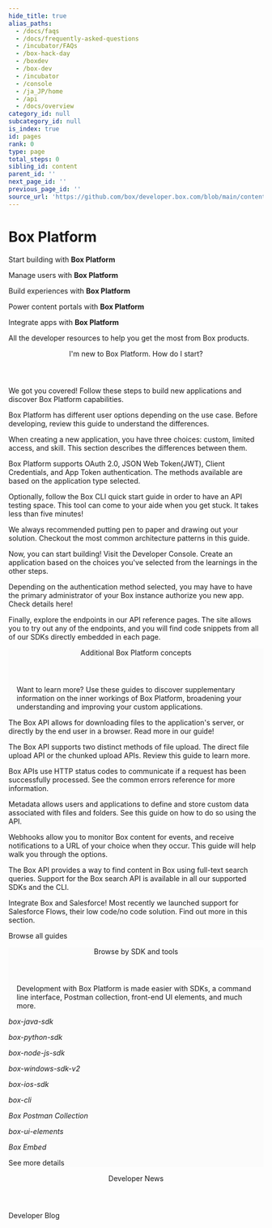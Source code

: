 ```yaml
---
hide_title: true
alias_paths:
  - /docs/faqs
  - /docs/frequently-asked-questions
  - /incubator/FAQs
  - /box-hack-day
  - /boxdev
  - /box-dev
  - /incubator
  - /console
  - /ja_JP/home
  - /api
  - /docs/overview
category_id: null
subcategory_id: null
is_index: true
id: pages
rank: 0
type: page
total_steps: 0
sibling_id: content
parent_id: ''
next_page_id: ''
previous_page_id: ''
source_url: 'https://github.com/box/developer.box.com/blob/main/content/pages/index.md'
---
```

# Box Platform

<Banner>

<BannerTitle>

Start building with **Box Platform**

</BannerTitle>

<BannerTitle>

Manage users with **Box Platform**

</BannerTitle>

<BannerTitle>

Build experiences with **Box Platform**

</BannerTitle>

<BannerTitle>

Power content portals with **Box Platform**

</BannerTitle>

<BannerTitle>

Integrate apps with **Box Platform**

</BannerTitle>

All the developer resources to help you get the most from Box products.

</Banner>

<!-- <Centered wide>

<Header to='/guides' centered>

Guides

</Header>

<GuidesList>

Get started, learn tips and tricks, and discover how to use the Box
Platform API with our comprehensive guides. Here are six of the most used
guides to get you started.

<GuideList href='/guides/authentication/'>

Authentication

</GuideList>

<GuideList href='/guides/cli/quick-start/'>

CLI Quick Start

</GuideList>

<GuideList href='/guides/tooling/postman/quick-start/'>

Postman Quick Start

</GuideList>

<GuideList href='/guides/api-calls/permissions-and-errors/common-errors/'>

Common Errors

</GuideList>

<GuideList href='/guides/api-calls/pagination/offset-based/'>

API Pagination

</GuideList>

<GuideList href='/guides/embed/ui-elements/'>

UI Elements

</GuideList>

</GuidesList>

<More to='/guides' right>

More Guides

</More>

</Centered>

 -->

<Centered wide>

<Header to='/' centered>

I'm new to Box Platform. How do I start?

</Header>

We got you covered! Follow these steps to build
new applications and discover Box Platform capabilities.

<TileGrid>

<Tile type="users" title="1. Explore user types" href="/guides/getting-started/user-types/">

Box Platform has different user options depending on the use case.
Before developing, review this guide to understand the differences.

</Tile>

<Tile type="apps" title="2. Understand application types" href="/guides/applications/select/">

When creating a new application, you have three choices: custom, limited
access, and skill. This section describes the differences between them.

</Tile>

<Tile type="authentication" title="3. Learn authentication methods" href="/guides/authentication/select/">

Box Platform supports OAuth 2.0, JSON Web Token(JWT), Client
Credentials, and App Token authentication. The methods available are
based on the application type selected.

</Tile>

<Tile type="cli" title="4. Setup the Box CLI" href="/guides/cli/quick-start/">

Optionally, follow the Box CLI quick start
guide in order to have an API testing space. This tool can come to your
aide when you get stuck. It takes less than five minutes!

</Tile>

<Tile type="architecture" title="5. Create an architecture pattern" href="/guides/getting-started/architecture-patterns/">

We always recommended putting pen to paper and drawing out your solution.
Checkout the most common architecture patterns in this guide.

</Tile>

<Tile type="create" title="6. Create the application" href="https://app.box.com/developers/console">

Now, you can start building! Visit the Developer Console. Create an
application based on the choices
you've selected from the learnings in the other steps.

</Tile>

<Tile type="authorize" title="7. Authorize the application" href="/guides/authorization/">

Depending on the authentication method selected, you may have to
have the primary administrator of your Box instance authorize
you new app. Check details here!

</Tile>

<Tile type="code" title="8. Start coding" href="/reference/">

Finally, explore the endpoints in our API reference
pages. The site allows you to try out any of the endpoints, and you will
find code snippets from all of our SDKs directly embedded
in each page.

</Tile>

</TileGrid>

</Centered>

<Centered wide>

<FeaturedBoard type="community" >

</FeaturedBoard>

</Centered>

<section style="background-color: #FBFBFB;">

<div style="padding: 0 16px">

<Header to='/' centered>

Additional Box Platform concepts

</Header>

Want to learn more?
Use these guides to discover supplementary information on the inner
workings of Box Platform, broadening your understanding and improving
your custom applications.

</div>

<TileSlider>

<Tile type="guide" title="Downloads" href="/guides/downloads/">

The Box API allows for downloading files to the application's
server, or directly by the end user in a browser. Read more in our guide!

</Tile>

<Tile type="guide" title="Uploads" href="/guides/uploads/">

The Box API supports two distinct methods of file upload.
The direct file upload API or the chunked upload APIs.
Review this guide to learn more.

</Tile>

<Tile type="guide" title="Common Errors" href="/guides/api-calls/permissions-and-errors/common-errors/">

Box APIs use HTTP status codes to communicate
if a request has been successfully processed.
See the common errors reference for more information.

</Tile>

<Tile type="guide" title="Metadata" href="/guides/metadata/">

Metadata allows users and applications to define and store custom data
associated with files and folders. See this guide on how to do so using
the API.

</Tile>

<Tile type="guide" title="Webhooks" href="/guides/webhooks/">

Webhooks allow you to monitor Box content for events,
and receive notifications to a URL of your choice when they occur.
This guide will help walk you through the options.

</Tile>

<Tile type="guide" title="Search" href="/guides/search/">

The Box API provides a way to find content in Box using full-text
search queries. Support for the Box search API is available
in all our supported SDKs and the CLI.

</Tile>

<Tile type="guide" title="Saleforce" href="/guides/tooling/salesforce-toolkit/">

Integrate Box and Salesforce! Most
recently we launched support for Salesforce Flows, their low code/no code
solution. Find out more in this section.

</Tile>

</TileSlider>

<More to='/guides/' center>

Browse all guides

</More>

</section>

<!-- <Dark>

<Centered wide>

<Header to='/sdks-and-tools' centered>

SDKS & Tools

</Header>

<SDKS>

Development with Box Platform is made easier with SDKs for your
programming language, a command line interface, front-end UI elements,
and much more.

<SDK language='python' href='https://github.com/box/box-python-sdk'>

Python SDK

</SDK>

<SDK language='java' href='https://github.com/box/box-java-sdk'>

Java SDK

</SDK>

<SDK language='node' href='https://github.com/box/box-node-sdk'>

Node SDK

</SDK>

<SDK language='dotnet' href='https://github.com/box/box-windows-sdk'>

Windows .NET SDK

</SDK>

<SDK language='cli' href='https://github.com/box/boxcli'>

Box CLI

</SDK>

<SDK language='uielements' href='https://github.com/box/box-ui-elements'>

UI Elements

</SDK>

</SDKS>

<More to='/sdks-and-tools' right>

More SDKs & Tools

</More>

</Centered>

</Dark>

 -->

<Centered wide>

<FeaturedBoard type="sampleCode" >

</FeaturedBoard>

</Centered>

<section style="background-color: #FBFBFB;">

<div style="padding: 0 16px">

<Header to='/' centered>

Browse by SDK and tools

</Header>

Development with Box Platform is made easier with SDKs,
a command line interface, Postman collection,
front-end UI elements, and much more.

</div>

<TileSlider>

<Tile type="java" title="Java" href="https://github.com/box/box-java-sdk">

  *box-java-sdk*

</Tile>

<Tile type="python" title="Python" href="https://github.com/box/box-python-sdk">

  *box-python-sdk*

</Tile>

<Tile type="node" title="Node.js" href="https://github.com/box/box-node-sdk">

  *box-node-js-sdk*

</Tile>

<Tile type="net" title=".NET" href="https://github.com/box/box-windows-sdk-v2">

  *box-windows-sdk-v2*

</Tile>

<Tile type="tool" title="iOS" href="https://github.com/box/box-ios-sdk">

  *box-ios-sdk*

</Tile>

<Tile type="box-orange" title="Box CLI" href="/guides/cli/">

  *box-cli*

</Tile>

<Tile type="tool" title="Postman collection" href="/guides/tooling/postman">

  *Box Postman Collection*

</Tile>

<Tile type="box-orange" title="Box UI Elements" href="/guides/embed/ui-elements/">

  *box-ui-elements*

</Tile>

<Tile type="box-orange" title="Box Embed" href="/guides/embed/box-embed/">

  *Box Embed*

</Tile>

</TileSlider>

<More to='/sdks-and-tools/' center>

See more details

</More>

</section>

<Centered wide>

<Header to='https://medium.com/box-developer-blog' centered>

Developer News

</Header>

<BlogCards >

</BlogCards>

<More to='https://medium.com/box-developer-blog' right>

Developer Blog

</More>

</Centered>
